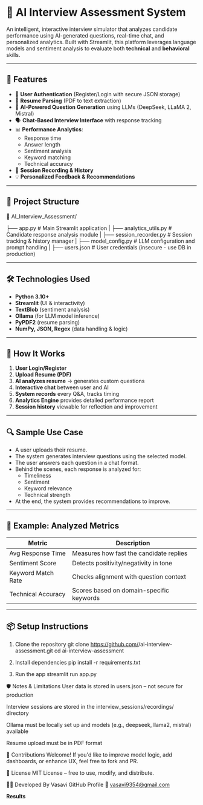 # 🧠 AI Interview Assessment System

An intelligent, interactive interview simulator that analyzes candidate performance using AI-generated questions, real-time chat, and personalized analytics. Built with Streamlit, this platform leverages language models and sentiment analysis to evaluate both **technical** and **behavioral** skills.

---

## 🚀 Features

- 🔐 **User Authentication** (Register/Login with secure JSON storage)
- 📄 **Resume Parsing** (PDF to text extraction)
- 🤖 **AI-Powered Question Generation** using LLMs (DeepSeek, LLaMA 2, Mistral)
- 🗣️ **Chat-Based Interview Interface** with response tracking
- 📊 **Performance Analytics**:
  - Response time
  - Answer length
  - Sentiment analysis
  - Keyword matching
  - Technical accuracy
- 🧾 **Session Recording & History**
- 💡 **Personalized Feedback & Recommendations**

---

## 🧱 Project Structure

📁 AI_Interview_Assessment/

├── app.py # Main Streamlit application 
|
├── analytics_utils.py # Candidate response analysis module
|
├── session_recorder.py # Session tracking & history manager
|
├── model_config.py # LLM configuration and prompt handling
|
├── users.json # User credentials (insecure - use DB in production)



---

## 🛠️ Technologies Used

- **Python 3.10+**
- **Streamlit** (UI & interactivity)
- **TextBlob** (sentiment analysis)
- **Ollama** (for LLM model inference)
- **PyPDF2** (resume parsing)
- **NumPy, JSON, Regex** (data handling & logic)

---

## 🧪 How It Works

1. **User Login/Register**
2. **Upload Resume (PDF)**
3. **AI analyzes resume** → generates custom questions
4. **Interactive chat** between user and AI
5. **System records** every Q&A, tracks timing
6. **Analytics Engine** provides detailed performance report
7. **Session history** viewable for reflection and improvement

---

## 🔍 Sample Use Case

- A user uploads their resume.
- The system generates interview questions using the selected model.
- The user answers each question in a chat format.
- Behind the scenes, each response is analyzed for:
  - Timeliness
  - Sentiment
  - Keyword relevance
  - Technical strength
- At the end, the system provides recommendations to improve.

---

## 🧠 Example: Analyzed Metrics

| Metric               | Description                               |
|----------------------|-------------------------------------------|
| Avg Response Time    | Measures how fast the candidate replies   |
| Sentiment Score      | Detects positivity/negativity in tone     |
| Keyword Match Rate   | Checks alignment with question context    |
| Technical Accuracy   | Scores based on domain-specific keywords  |

---

## 📦 Setup Instructions


1. Clone the repository
      git clone https://github.com/<your-username>/ai-interview-assessment.git
      cd ai-interview-assessment

2. Install dependencies
      pip install -r requirements.txt

3. Run the app
      streamlit run app.py




🛡️ Notes & Limitations
User data is stored in users.json – not secure for production

Interview sessions are stored in the interview_sessions/recordings/ directory

Ollama must be locally set up and models (e.g., deepseek, llama2, mistral) available

Resume upload must be in PDF format

🤝 Contributions Welcome!
If you'd like to improve model logic, add dashboards, or enhance UX, feel free to fork and PR.

📜 License
MIT License – free to use, modify, and distribute.

👨‍💻 Developed By
Vasavi
GitHub Profile
📧 vasavi9354@gmail.com

**Results**


